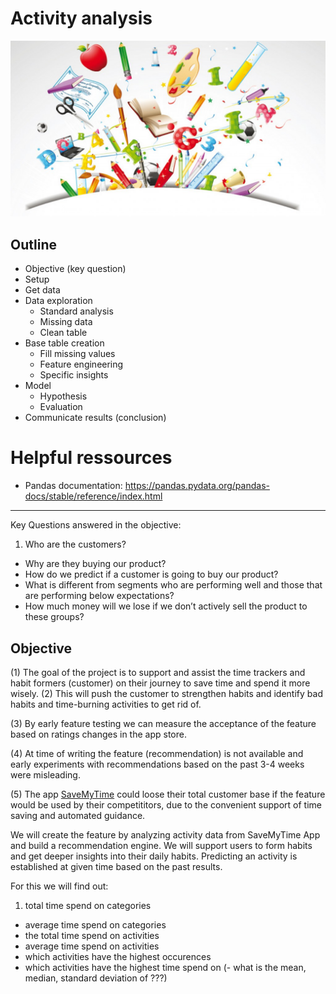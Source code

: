 # Activity analysis
![activities](data/activities.jpeg)

## Outline
- Objective (key question)
- Setup
- Get data
- Data exploration
  - Standard analysis
  - Missing data
  - Clean table
- Base table creation
  - Fill missing values
  - Feature engineering
  - Specific insights
- Model
  - Hypothesis
  - Evaluation
- Communicate results (conclusion)

# Helpful ressources
- Pandas documentation: https://pandas.pydata.org/pandas-docs/stable/reference/index.html

---
Key Questions answered in the objective:
1. Who are the customers?
- Why are they buying our product?
- How do we predict if a customer is going to buy our product?
- What is different from segments who are performing well and those that are performing below expectations?
- How much money will we lose if we don’t actively sell the product to these groups?


## Objective
(1) The goal of the project is to support and assist the time trackers and habit formers (customer) on their journey to save time and spend it more wisely. (2) This will push the customer to strengthen habits and identify bad habits and time-burning activities to get rid of.

(3) By early feature testing we can measure the acceptance of the feature based on ratings changes in the app store.

(4) At time of writing the feature (recommendation) is not available and early experiments with recommendations based on the past 3-4 weeks were misleading.

(5) The app [SaveMyTime](http://savemytime.co/en/) could loose their total customer base if the feature would be used by their competititors, due to the convenient support of time saving and automated guidance.

We will create the feature by analyzing activity data from SaveMyTime App and build a recommendation engine.
We will support users to form habits and get deeper insights into their daily habits. Predicting an activity is established at given time based on the past results.

For this we will find out:
1. total time spend on categories
- average time spend on categories
- the total time spend on activities
- average time spend on activities
- which activities have the highest occurences
- which activities have the highest time spend on
(- what is the mean, median, standard deviation of ???)
